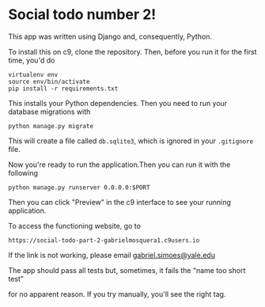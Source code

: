 # Social todo number 2!

This app was written using Django and, consequently, Python.

To install this on c9, clone the repository. Then, before you run it
for the first time, you'd do

```
virtualenv env
source env/bin/activate
pip install -r requirements.txt
```
This installs your Python dependencies. Then you need to run your database
migrations with 

```
python manage.py migrate
```

This will create a file called `db.sqlite3`, which is ignored in your
`.gitignore` file. 

Now you're ready to run the application.Then you can run it with the following

```
python manage.py runserver 0.0.0.0:$PORT
```

Then you can click "Preview" in the c9 interface to see your running application.

To access the functioning website, go to

```
https://social-todo-part-2-gabrielmosquera1.c9users.io
```
If the link is not working, please email gabriel.simoes@yale.edu

The app should pass all tests but, sometimes, it fails the "name too short test"

for no apparent reason. If you try manually, you'll see the right tag.
